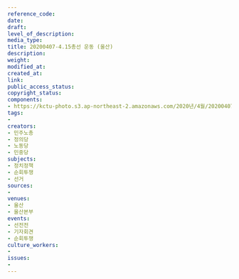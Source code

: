 ```yaml
---
reference_code: 
date: 
draft: 
level_of_description: 
media_type: 
title: 20200407-4.15총선 운동 (울산)
description: 
weight: 
modified_at: 
created_at: 
link: 
public_access_status: 
copyright_status: 
components:
- https://kctu-photo.s3.ap-northeast-2.amazonaws.com/2020년/4월/20200407-4.15총선+운동+(울산)/_DSC3242.jpg
tags:
- 
creators:
- 민주노총
- 정의당
- 노동당
- 민중당
subjects:
- 정치정책
- 순회투쟁
- 선거
sources:
- 
venues:
- 울산
- 울산본부
events:
- 선전전
- 기자회견
- 순회투쟁
culture_workers:
- 
issues:
- 
---
```

